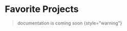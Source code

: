 <show-structure for="chapter,procedure,tab,def"/>

# Favorite Projects

> documentation is coming soon
{style="warning"}

